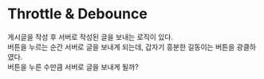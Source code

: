 # Throttle & Debounce

게시글을 작성 후 서버로 작성된 글을 보내는 로직이 있다.  
버튼을 누르는 순간 서버로 글을 보내게 되는데, 갑자기 흥분한 길동이는 버튼을 광클하였다.  
버튼을 누른 수만큼 서버로 글을 보내게 될까?  
